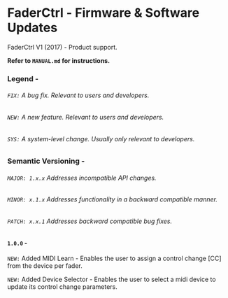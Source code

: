 # FaderCtrl - Firmware & Software Updates

FaderCtrl V1 (2017) - Product support. <p>
<strong> Refer to `MANUAL.md` for instructions. </strong>

### Legend - 
###### `FIX:` A bug fix.  Relevant to users and developers.
###### `NEW:` A new feature. Relevant to users and developers.
###### `SYS:` A system-level change.  Usually only relevant to developers.

### Semantic Versioning - 
###### `MAJOR: 1.x.x` Addresses incompatible API changes.
###### `MINOR: x.1.x` Addresses functionality in a backward compatible manner.
###### `PATCH: x.x.1` Addresses backward compatible bug fixes.

#### `1.0.0` -
`NEW:` Added MIDI Learn - Enables the user to assign a control change [CC] from the device per fader. <p>
`NEW:` Added Device Selector - Enables the user to select a midi device to update its control change parameters. <p>
